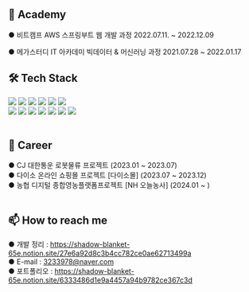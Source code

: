 

<h2>🌱 Academy</h2>
● 비트캠프 AWS 스프링부트 웹 개발 과정 2022.07.11. ~ 2022.12.09

● 메가스터디 IT 아카데미 빅데이터 & 머신러닝 과정 2021.07.28 ~ 2022.01.17
<br>
<h2>🛠 Tech Stack</h2>
<div>
<img src="https://img.shields.io/badge/java-007396?style=for-the-badge&logo=java&logoColor=white">
<img src="https://img.shields.io/badge/python-3776AB?style=for-the-badge&logo=python&logoColor=white">
<img src="https://img.shields.io/badge/javascript-F7DF1E?style=for-the-badge&logo=javascript&logoColor=black">
<img src="https://img.shields.io/badge/react-61DAFB?style=for-the-badge&logo=react&logoColor=black"> 
<img src="https://img.shields.io/badge/vue.js-4FC08D?style=for-the-badge&logo=vue.js&logoColor=white"> 
<img src="https://img.shields.io/badge/Nuxt-002E3B?style=for-the-badge&logo=nuxtdotjs&logoColor=#00DC82">
<br>
<img src="https://img.shields.io/badge/Spring-6DB33F?style=for-the-badge&logo=Spring&logoColor=white">
<img src="https://img.shields.io/badge/Apache%20Kafka-000?style=for-the-badge&logo=apachekafka">
<img src="https://img.shields.io/badge/redis-%23DD0031.svg?style=for-the-badge&logo=redis&logoColor=white">
<img src="https://img.shields.io/badge/jenkins-%232C5263.svg?style=for-the-badge&logo=jenkins&logoColor=white">
<img src="https://img.shields.io/badge/mysql-4479A1?style=for-the-badge&logo=mysql&logoColor=white">
<img src="https://img.shields.io/badge/jupyter-E34F26?style=for-the-badge&logo=jupyter&logoColor=white">
<img src="https://img.shields.io/badge/scikitlearn-E34F26?style=for-the-badge&logo=scikitlearn&logoColor=white">



</div>
<br>
<h2> 👔 Career </h2>
● CJ 대한통운 로봇물류 프로젝트 (2023.01 ~ 2023.07) <br>
● 다이소 온라인 쇼핑몰 프로젝트 [다이소몰] (2023.07 ~ 2023.12) <br>
● 농협 디지털 종합영농플랫폼프로젝트 [NH 오늘농사] (2024.01 ~ ) <br>

<br>
<h2>📫 How to reach me</h2>

● 개발 정리 : https://shadow-blanket-65e.notion.site/27e6a92d8c3b4cc782ce0ae62713499a <br>
● E-mail : 3233978@naver.com <br>
● 포트폴리오 : https://shadow-blanket-65e.notion.site/6333486d1e9a4457a94b9782ce367c3d

<!--
**Chan0226/Chan0226** is a ✨ _special_ ✨ repository because its `README.md` (this file) appears on your GitHub profile.

Here are some ideas to get you started:


- 🔭 I’m currently working on ...
- 🌱 I’m currently learning ...
- 👯 I’m looking to collaborate on ...
- 🤔 I’m looking for help with ...
- 💬 Ask me about ...
- 📫 How to reach me: ...
- 😄 Pronouns: ...
- ⚡ Fun fact: ...
-->
